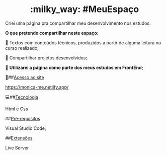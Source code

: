 
<h1 align="center">:milky_way: #MeuEspaço</h1>

Criei uma página pra compartilhar meu desenvolvimento nos estudos.

**O que pretendo compartilhar neste espaço:**

:bookmark_tabs: Textos com conteúdos técnicos, produzidos a partir de alguma leitura ou curso realizado;

:file_folder: Compartilhar projetos desenvolvidos;


:dart: **Utilizarei a página como parte dos meus estudos em FrontEnd;**

:rocket:##[Acesso ao site](#acesso-ao-site)

https://monica-me.netlify.app/


:computer:##[Tecnologia](#tecnologia)

Html e Css

##[Pré-requisitos](#pré-requisitos)

Visual Studio Code;

##[Extensões](#extensões)

Live Server
